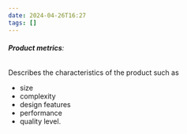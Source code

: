 ```yaml
---
date: 2024-04-26T16:27
tags: []
---
```

###### **Product metrics**:
Describes the characteristics of the product such as 
- size
- complexity
- design features
- performance
- quality level.
